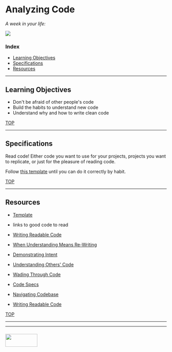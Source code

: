 # Analyzing Code

_A week in your life:_

[![](https://blog.codinghorror.com/content/images/uploads/2006/09/6a0120a85dcdae970b0120a86d7477970b-pi.png)](https://blog.codinghorror.com/when-understanding-means-rewriting/)

### Index
* [Learning Objectives](#learning-objectives)
* [Specifications](#specifications)
* [Resources](#resources)

---

## Learning Objectives

* Don't be afraid of other people's code
* Build the habits to understand new code
* Understand why and how to write clean code


[TOP](#index)

---

## Specifications

Read code!  Either code you want to use for your projects, projects you want to replicate, or just for the pleasure of reading code.

Follow [this template](https://github.com/elewa-academy/reading-code-template/blob/master/reading-code-template.md) until you can do it correctly by habit.

[TOP](#index)

---

## Resources

* [Template](https://github.com/elewa-academy/reading-code-template/blob/master/reading-code-template.md)

* links to good code to read

* [Writing Readable Code](https://github.com/elewa-academy/General-Resources/blob/master/programming-resources/clean-code.md)
* [When Understanding Means Re-Writing](https://blog.codinghorror.com/when-understanding-means-rewriting/)
* [Demonstrating Intent](https://codingwithempathy.com/2016/10/18/capturing-intent_making-sense-of-code/)
* [Understanding Others' Code](https://www.youtube.com/watch?v=tON6F_yZb-E)
* [Wading Through Code](http://butunclebob.com/ArticleS.UncleBob.WadingThroughCode)
* [Code Specs](https://github.com/elewa-academy/General-Resources/blob/master/programming-resources/specs.md)
* [Navigating Codebase](https://github.com/elewa-academy/General-Resources/blob/master/programming-resources/navigating-codebase.md)
* [Writing Readable Code](https://www.youtube.com/watch?v=SPlS4kW0UbE)


[TOP](#index)


___
___
### <a href="http://elewa.education/blog" target="_blank"><img src="https://user-images.githubusercontent.com/18554853/34921062-506450ae-f97d-11e7-875f-6feeb26ad72d.png" width="100" height="40"/></a>

